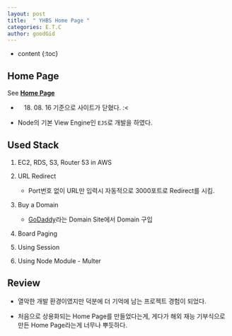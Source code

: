 ```yaml
---
layout: post
title:  " YHBS Home Page "
categories: E.T.C
author: goodGid
---
```

* content
{:toc}


## Home Page

See **[Home Page](http://www.youngheartsboardingschool.com/)**

* 　18. 08. 16 기준으로 사이트가 닫혔다. :<

* Node의 기본 View Engine인 `EJS`로 개발을 하였다.

## Used Stack

1. EC2, RDS, S3, Router 53 in AWS

2. URL Redirect
    - Port번호 없이 URL만 입력시 자동적으로 3000포트로 Redirect를 시킴.

3. Buy a Domain 
    - [GoDaddy](https://godaddy.com/offers/domains?isc=gofhlkr01&countryview=1&currencytype=krw&mkwid=ssrgUfHzc_pcrid_223839091399_pkw_%C3%AA%C2%B3%C2%A0%C3%AB%C2%8C%C2%80%C3%AB%C2%94%C2%94_pmt_e_pdv_c_&gclid=CjwKCAiArrrQBRBbEiwAH_6sNNKHitS-JrHxRN3OOpS-rJy_B8JLy5TRwuJD3l9bDQMfRD7CPIB2ShoCnJ0QAvD_BwE)라는 Domain Site에서 Domain 구입

4. Board Paging

5. Using Session

6. Using Node Module - Multer


## Review

* 열악한 개발 환경이였지만 덕분에 더 기억에 남는 프로젝트 경험이 되었다.

* 처음으로 상용화되는 Home Page를 만들었다는게, 게다가 해외 재능 기부식으로 만든 Home Page라는게 너무나 뿌듯하다.